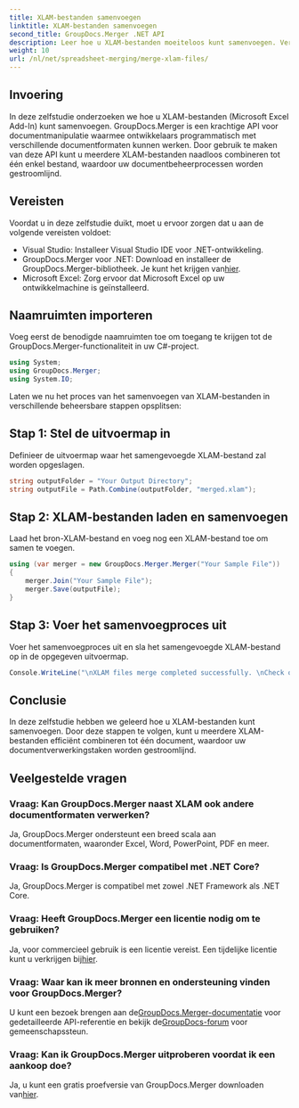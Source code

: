 ```yaml
---
title: XLAM-bestanden samenvoegen
linktitle: XLAM-bestanden samenvoegen
second_title: GroupDocs.Merger .NET API
description: Leer hoe u XLAM-bestanden moeiteloos kunt samenvoegen. Vereenvoudig uw documentbeheertaken met deze krachtige API.
weight: 10
url: /nl/net/spreadsheet-merging/merge-xlam-files/
---
```

## Invoering

In deze zelfstudie onderzoeken we hoe u XLAM-bestanden (Microsoft Excel Add-In) kunt samenvoegen. GroupDocs.Merger is een krachtige API voor documentmanipulatie waarmee ontwikkelaars programmatisch met verschillende documentformaten kunnen werken. Door gebruik te maken van deze API kunt u meerdere XLAM-bestanden naadloos combineren tot één enkel bestand, waardoor uw documentbeheerprocessen worden gestroomlijnd.

## Vereisten

Voordat u in deze zelfstudie duikt, moet u ervoor zorgen dat u aan de volgende vereisten voldoet:

- Visual Studio: Installeer Visual Studio IDE voor .NET-ontwikkeling.
-  GroupDocs.Merger voor .NET: Download en installeer de GroupDocs.Merger-bibliotheek. Je kunt het krijgen van[hier](https://releases.groupdocs.com/merger/net/).
- Microsoft Excel: Zorg ervoor dat Microsoft Excel op uw ontwikkelmachine is geïnstalleerd.

## Naamruimten importeren

Voeg eerst de benodigde naamruimten toe om toegang te krijgen tot de GroupDocs.Merger-functionaliteit in uw C#-project.

```csharp
using System; 
using GroupDocs.Merger;
using System.IO;
```

Laten we nu het proces van het samenvoegen van XLAM-bestanden in verschillende beheersbare stappen opsplitsen:

## Stap 1: Stel de uitvoermap in

Definieer de uitvoermap waar het samengevoegde XLAM-bestand zal worden opgeslagen.

```csharp
string outputFolder = "Your Output Directory";
string outputFile = Path.Combine(outputFolder, "merged.xlam");
```

## Stap 2: XLAM-bestanden laden en samenvoegen

Laad het bron-XLAM-bestand en voeg nog een XLAM-bestand toe om samen te voegen.

```csharp
using (var merger = new GroupDocs.Merger.Merger("Your Sample File"))
{
    merger.Join("Your Sample File");
    merger.Save(outputFile);
}
```

## Stap 3: Voer het samenvoegproces uit

Voer het samenvoegproces uit en sla het samengevoegde XLAM-bestand op in de opgegeven uitvoermap.

```csharp
Console.WriteLine("\nXLAM files merge completed successfully. \nCheck output in {0}", outputFolder);
```

## Conclusie

In deze zelfstudie hebben we geleerd hoe u XLAM-bestanden kunt samenvoegen. Door deze stappen te volgen, kunt u meerdere XLAM-bestanden efficiënt combineren tot één document, waardoor uw documentverwerkingstaken worden gestroomlijnd.

## Veelgestelde vragen

### Vraag: Kan GroupDocs.Merger naast XLAM ook andere documentformaten verwerken?

Ja, GroupDocs.Merger ondersteunt een breed scala aan documentformaten, waaronder Excel, Word, PowerPoint, PDF en meer.

### Vraag: Is GroupDocs.Merger compatibel met .NET Core?

Ja, GroupDocs.Merger is compatibel met zowel .NET Framework als .NET Core.

### Vraag: Heeft GroupDocs.Merger een licentie nodig om te gebruiken?

Ja, voor commercieel gebruik is een licentie vereist. Een tijdelijke licentie kunt u verkrijgen bij[hier](https://purchase.groupdocs.com/temporary-license/).

### Vraag: Waar kan ik meer bronnen en ondersteuning vinden voor GroupDocs.Merger?

 U kunt een bezoek brengen aan de[GroupDocs.Merger-documentatie](https://tutorials.groupdocs.com/merger/net/) voor gedetailleerde API-referentie en bekijk de[GroupDocs-forum](https://forum.groupdocs.com/c/merger/32) voor gemeenschapssteun.

### Vraag: Kan ik GroupDocs.Merger uitproberen voordat ik een aankoop doe?

 Ja, u kunt een gratis proefversie van GroupDocs.Merger downloaden van[hier](https://releases.groupdocs.com/).